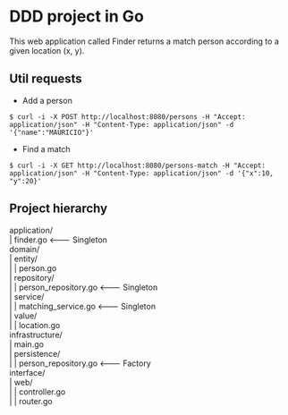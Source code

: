 # DDD project in Go

This web application called Finder returns a match person according to a given location (x, y).

## Util requests

* Add a person

```
$ curl -i -X POST http://localhost:8080/persons -H "Accept: application/json" -H "Content-Type: application/json" -d '{"name":"MAURICIO"}'

```

* Find a match

```
$ curl -i -X GET http://localhost:8080/persons-match -H "Accept: application/json" -H "Content-Type: application/json" -d '{"x":10, "y":20}'

```

## Project hierarchy

application/  
| finder.go <--- Singleton  
domain/  
| entity/  
| | person.go  
| repository/  
| | person_repository.go <--- Singleton  
| service/  
| | matching_service.go <--- Singleton  
| value/  
| | location.go  
infrastructure/  
| main.go  
| persistence/  
| | person_repository.go <--- Factory  
interface/  
| web/  
| | controller.go  
| | router.go  
